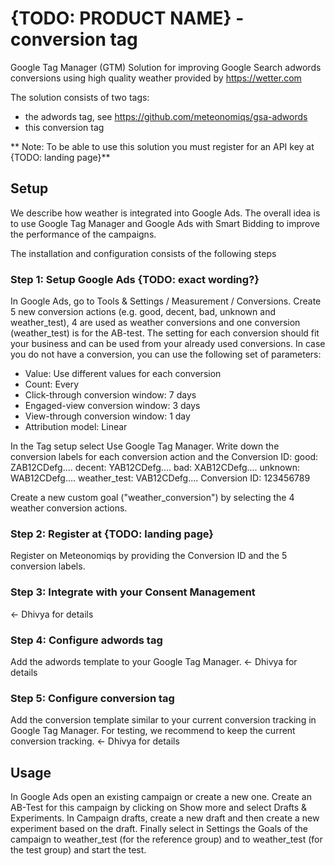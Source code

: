 # {TODO: PRODUCT NAME} - conversion tag

Google Tag Manager (GTM) Solution for improving Google Search adwords conversions using high quality weather
provided by https://wetter.com

The solution consists of two tags:
* the adwords tag, see https://github.com/meteonomiqs/gsa-adwords
* this conversion tag

** Note: To be able to use this solution you must register for an API key at {TODO: landing page}**


## Setup

We describe how weather is integrated into Google Ads. The overall idea is to use Google Tag Manager and Google Ads with Smart Bidding to improve the performance of the campaigns.

The installation and configuration consists of the following steps

### Step 1: Setup Google Ads {TODO: exact wording?}
In Google Ads, go to Tools & Settings / Measurement / Conversions.
Create 5 new conversion actions (e.g. good, decent, bad, unknown and weather_test), 4 are used as weather conversions and one conversion (weather_test) is for the AB-test.
The setting for each conversion should fit your business and can be used from your already used conversions.
In case you do not have a conversion, you can use the following set of parameters:
- Value: Use different values for each conversion
- Count: Every
- Click-through conversion window: 7 days
- Engaged-view conversion window: 3 days
- View-through conversion window: 1 day
- Attribution model: Linear

In the Tag setup select Use Google Tag Manager. Write down the conversion labels for each conversion action and the Conversion ID:
good: ZAB12CDefg....
decent: YAB12CDefg....
bad: XAB12CDefg....
unknown: WAB12CDefg....
weather_test: VAB12CDefg....
Conversion ID: 123456789

Create a new custom goal ("weather_conversion") by selecting the 4 weather conversion actions.

### Step 2: Register at {TODO: landing page}
Register on Meteonomiqs by providing the Conversion ID and the 5 conversion labels.

### Step 3: Integrate with your Consent Management
<- Dhivya for details

### Step 4: Configure adwords tag
Add the adwords template to your Google Tag Manager.
<- Dhivya for details

### Step 5: Configure conversion tag
Add the conversion template similar to your current conversion tracking in Google Tag Manager. For testing, we recommend to keep the current conversion tracking.
<- Dhivya for details

## Usage
In Google Ads open an existing campaign or create a new one.
Create an AB-Test for this campaign by clicking on Show more and select Drafts & Experiments.
In Campaign drafts, create a new draft and then create a new experiment based on the draft.
Finally select in Settings the Goals of the campaign to weather_test (for the reference group) and to weather_test (for the test group) and start the test.
